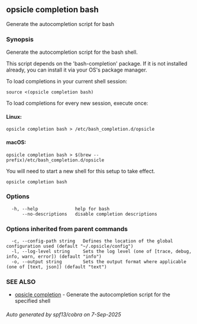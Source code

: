 ## opsicle completion bash

Generate the autocompletion script for bash

### Synopsis

Generate the autocompletion script for the bash shell.

This script depends on the 'bash-completion' package.
If it is not installed already, you can install it via your OS's package manager.

To load completions in your current shell session:

	source <(opsicle completion bash)

To load completions for every new session, execute once:

#### Linux:

	opsicle completion bash > /etc/bash_completion.d/opsicle

#### macOS:

	opsicle completion bash > $(brew --prefix)/etc/bash_completion.d/opsicle

You will need to start a new shell for this setup to take effect.


```
opsicle completion bash
```

### Options

```
  -h, --help              help for bash
      --no-descriptions   disable completion descriptions
```

### Options inherited from parent commands

```
  -c, --config-path string   Defines the location of the global configuration used (default "~/.opsicle/config")
  -l, --log-level string     Sets the log level (one of [trace, debug, info, warn, error]) (default "info")
  -o, --output string        Sets the output format where applicable (one of [text, json]) (default "text")
```

### SEE ALSO

* [opsicle completion](cli/opsicle_completion.md)	 - Generate the autocompletion script for the specified shell

###### Auto generated by spf13/cobra on 7-Sep-2025
